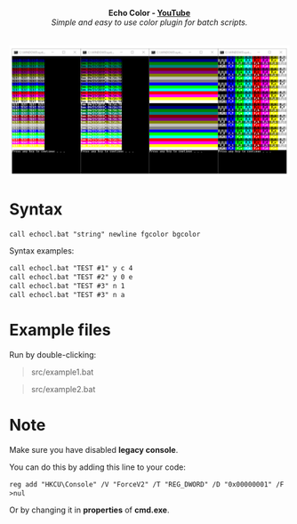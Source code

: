 <p align="center">
	<b>Echo Color - <a href="https://www.youtube.com/watch?v=8UYfcC1y1eA">YouTube</a></b>
	<br>
	<i>Simple and easy to use color plugin for batch scripts.</i>
	<br><br><br>
	<img alt="screenshot" src="media/screenshot.png">
</p>

# Syntax

```batchfile
call echocl.bat "string" newline fgcolor bgcolor
```

Syntax examples:

```batchfile
call echocl.bat "TEST #1" y c 4
call echocl.bat "TEST #2" y 0 e
call echocl.bat "TEST #3" n 1
call echocl.bat "TEST #3" n a
```

# Example files
Run by double-clicking:
> src/example1.bat

> src/example2.bat

# Note
Make sure you have disabled **legacy console**.

You can do this by adding this line to your code:

```batchfile
reg add "HKCU\Console" /V "ForceV2" /T "REG_DWORD" /D "0x00000001" /F >nul
```

Or by changing it in **properties** of **cmd.exe**.
